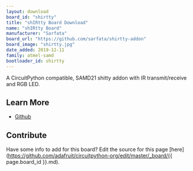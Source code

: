 ```yaml
---
layout: download
board_id: "shirtty"
title: "shIRtty Board Download"
name: "shIRtty Board"
manufacturer: "Sarfata"
board_url: "https://github.com/sarfata/shirtty-addon"
board_image: "shirtty.jpg"
date_added: 2019-12-11
family: atmel-samd
bootloader_id: shirtty
---
```


A CircuitPython compatible, SAMD21 shitty addon with IR transmit/receive and RGB LED.

## Learn More
* [Github](https://github.com/sarfata/shirtty-addon)

## Contribute

Have some info to add for this board? Edit the source for this page [here](https://github.com/adafruit/circuitpython-org/edit/master/_board/{{ page.board_id }}.md).
